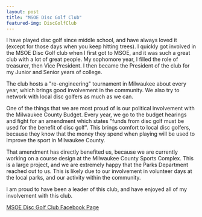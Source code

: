 ```yaml
---
layout: post
title: "MSOE Disc Golf Club"
featured-img: DiscGolfClub
---
```


<p>
I have played disc golf since middle school, and have always loved it (except for those days when you keep hitting trees). I quickly got involved in the MSOE Disc Golf club when I first got to MSOE, and it was such a great club with a lot of great people. My sophomore year, I filled the role of treasurer, then Vice President. I then became the President of the club for my Junior and Senior years of college.
</p>
<p>
The club hosts a "re-engineering" tournament in Milwaukee about every year, which brings good involvement in the community. We also try to network with local disc golfers as much as we can.
</p>
<p>
One of the things that we are most proud of is our political involvement with the Milwaukee County Budget. Every year, we go to the budget hearings and fight for an amendment which states "funds from disc golf must be used for the benefit of disc golf". This brings comfort to local disc golfers, because they know that the money they spend when playing will be used to improve the sport in Milwaukee County.
</p>
<p>
That amendment has directly benefited us, because we are currently working on a course design at the Milwaukee County Sports Complex. This is a large project, and we are extremely happy that the Parks Department reached out to us. This is likely due to our involvement in volunteer days at the local parks, and our activity within the community.
</p>
<p>
I am proud to have been a leader of this club, and have enjoyed all of my involvement with this club.
</p>
<a href="https://www.facebook.com/groups/MSOEDiscGolfClub/">MSOE Disc Golf Club Facebook Page</a>

